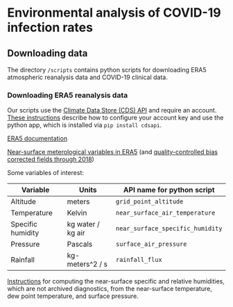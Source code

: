 # Environmental analysis of COVID-19 infection rates


## Downloading data

The directory `/scripts` contains python scripts for downloading ERA5 atmospheric reanalysis data and COVID-19 clinical data.

### Downloading ERA5 reanalysis data

Our scripts use the [Climate Data Store (CDS) API](https://cds.climate.copernicus.eu/#!/home) and require an account. [These instructions](https://cds.climate.copernicus.eu/api-how-to) describe how to configure your account key and use the python app, which is installed via `pip install cdsapi`.

[ERA5 documentation](https://confluence.ecmwf.int/display/CKB/ERA5%3A+data+documentation)

[Near-surface meterological variables in ERA5](https://cds.climate.copernicus.eu/cdsapp#!/dataset/reanalysis-era5-single-levels?tab=overview) (and [quality-controlled bias corrected fields through 2018]((https://cds.climate.copernicus.eu/cdsapp#!/dataset/derived-near-surface-meteorological-variables?tab=overview)))

Some variables of interest:

Variable | Units | API name for python script
-- | -- | -- |
Altitude | meters | `grid_point_altitude`
Temperature | Kelvin | `near_surface_air_temperature`
Specific humidity | kg water / kg air | `near_surface_specific_humidity`
Pressure | Pascals | `surface_air_pressure`
Rainfall | kg-meters^2 / s | `rainfall_flux`
            
[Instructions](https://confluence.ecmwf.int/display/CKB/ERA5%3A+data+documentation#ERA5:datadocumentation-Computationofnear-surfacehumidityandsnowcover) for computing the near-surface specific and relative humidities, which are not archived diagnostics, from the near-surface temperature, dew point temperature, and surface pressure.
